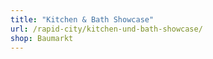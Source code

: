 ```yaml
---
title: "Kitchen & Bath Showcase"
url: /rapid-city/kitchen-und-bath-showcase/
shop: Baumarkt
---
```

